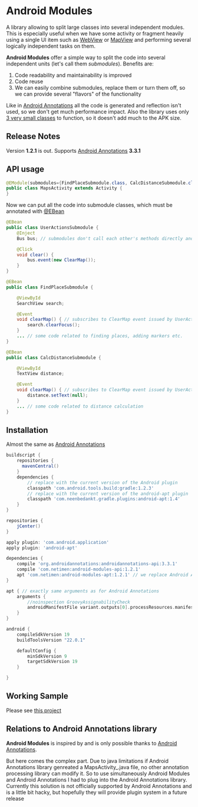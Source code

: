 # Android Modules
A library allowing to split large classes into several independent modules. This is especially useful when we have some activity or fragment heavily using a single UI item such as [WebView](https://developer.android.com/reference/android/webkit/WebView.html) or [MapView](https://developer.android.com/reference/com/google/android/gms/maps/MapView.html) and performing several logically independent tasks on them.

**Android Modules** offer a simple way to split the code into several independent units (let's call them *submodules*). Benefits are:
 1. Code readability and maintainability is improved
 2. Code reuse
 3. We can easily combine submodules, replace them or turn them off, so we can provide several "flavors" of the functionality

Like in [Android Annotations](https://github.com/excilys/androidannotations) all the code is generated and reflection isn't used, so we don't get much performance impact. Also the library uses only [3 very small classes](annotations/src/main/java/com/netimen/androidmodules/helpers) to function, so it doesn't add much to the APK size.

## Release Notes
Version **1.2.1** is out. Supports [Android Annotations](https://github.com/excilys/androidannotations) **3.3.1**

## API usage
```java
@EModule(submodules={FindPlaceSubmodule.class, CalcDistanceSubmodule.class, UserActionsSubmodule.class})
public class MapsActivity extends Activity {
}
```

Now we can put all the code into submodule classes, which must be annotated with [@EBean](https://github.com/excilys/androidannotations/wiki/Enhance-custom-classes)
```java
@EBean
public class UserActionsSubmodule {
    @Inject
    Bus bus; // submodules don't call each other's methods directly and use Bus to communicate.

    @Click
    void clear() {
        bus.event(new ClearMap());
    }
}

@EBean
public class FindPlaceSubmodule {

    @ViewById
    SearchView search;

    @Event
    void clearMap() { // subscribes to ClearMap event issued by UserActionsSubmodule
        search.clearFocus();
    }
    ... // some code related to finding places, adding markers etc.
}

@EBean
public class CalcDistanceSubmodule {

    @ViewById
    TextView distance;

    @Event
    void clearMap() { // subscribes to ClearMap event issued by UserActionsSubmodule
        distance.setText(null);
    }
    ... // some code related to distance calculation
}
```
## Installation
Almost the same as [Android Annotations](https://github.com/excilys/androidannotations/wiki/Building-Project-Gradle)

```groovy
buildscript {
    repositories {
      mavenCentral()
    }
    dependencies {
        // replace with the current version of the Android plugin
        classpath 'com.android.tools.build:gradle:1.2.3'
        // replace with the current version of the android-apt plugin
        classpath 'com.neenbedankt.gradle.plugins:android-apt:1.4'
    }
}

repositories {
    jCenter()
}

apply plugin: 'com.android.application'
apply plugin: 'android-apt'

dependencies {
    compile 'org.androidannotations:androidannotations-api:3.3.1'
    compile 'com.netimen:android-modules-api:1.2.1'
    apt 'com.netimen:android-modules-apt:1.2.1' // we replace Android Annotations processor with Android Modules processor
}

apt { // exactly same arguments as for Android Annotations
    arguments {
        //noinspection GroovyAssignabilityCheck
        androidManifestFile variant.outputs[0].processResources.manifestFile
    }
}

android {
    compileSdkVersion 19
    buildToolsVersion "22.0.1"

    defaultConfig {
        minSdkVersion 9
        targetSdkVersion 19
    }

}
```
## Working Sample
Please see [this project](https://github.com/netimen/android-modules-demo)

## Relations to Android Annotations library
**Android Modules** is inspired by and is only possible thanks to [Android Annotations](https://github.com/excilys/androidannotations).

But here comes the complex part. Due to java limitations if Android Annotations library genreated a MapsActivity_.java file, no other annotation processing library can modify it. So to use simultaneously Android Modules and Android Annotations I had to plug into the Android Annotations library. Currently this solution is not officially supported by Android Annotations and is a little bit hacky, but hopefully they will provide plugin system in a future release

